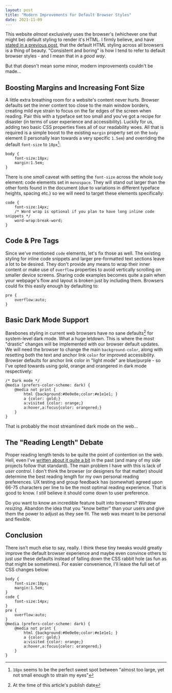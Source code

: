 ```yaml
---
layout: post
title: "Modern Improvements for Default Browser Styles"
date: 2021-11-09
---
```



This website *almost* exclusively uses the browser's (whichever one that might be) default styling to render it's HTML. I firmly believe, and have [stated in a previous post](/css-js-mistake/), that the default HTML styling across all browsers is a thing of beauty. "Consistent and boring" is how I tend to refer to default browser styles - and I mean that in a *good way*.

But that doesn't mean some minor, modern improvements couldn't be made...

## Boosting Margins and Increasing Font Size

A little extra breathing room for a website's content never hurts. Browser defaults set the inner content too close to the main window borders, creating mild eye strain to focus on the far edges of the screen when reading. Pair this with a typeface set too small and you've got a recipe for disaster (in terms of user experience and accessibility). Luckily for us, adding two basic CSS properties fixes all of our readability woes. All that is required is a simple boost to the existing `margin` property set on the `body` element (I personally lean towards a very specific `1.5em`) and overriding the default `font-size` to `18px`[^1]:


    body {
        font-size:18px;
        margin:1.5em;
    }


There is one *small* caveat with setting the `font-size` across the whole `body` element: code elements set in `monospace`. They will stand out larger than the other fonts found in the document (due to variations in different typeface heights, spacing etc.) so we will need to target these elements specifically:


    code {
        font-size:14px;
        /* Word wrap is optional if you plan to have long inline code snippets */
        word-wrap:break-word;
    }


## Code & Pre Tags

Since we've mentioned `code` elements, let's fix those as well. The existing styling for inline code snippets and larger pre-formatted text sections leave a lot to be desired. They don't provide any means to wrap their inner content or make use of `overflow` properties to avoid vertically scrolling on smaller device screens. Sharing code examples becomes quite a pain when your webpage's flow and layout is broken just by including them. Browsers could fix this easily enough by defaulting to:


    pre {
        overflow:auto;
    }


## Basic Dark Mode Support

Barebones styling in current web browsers have no sane defaults[^2] for system-level dark mode. What a huge letdown. This is where the most "drastic" changes will be implemented with our browser default updates. We will need the browser to change the main `background-color`, along with resetting both the text and anchor link `color` for improved accessibility. Browser defaults for anchor link color in "light mode" are blue/purple - so I've opted towards using gold, orange and orangered in dark mode respectively:


    /* Dark mode */
    @media (prefers-color-scheme: dark) {
        @media not print {
            html {background:#0e0e0e;color:#e1e1e1; }
            a {color: gold;}
            a:visited {color: orange;}
            a:hover,a:focus{color: orangered;}
        }
    }


That is probably the most streamlined dark mode on the web...

## The "Reading Length" Debate

Proper reading length tends to be quite the point of contention on the web. Hell, even I've [written about it quite a bit](/character-unit/) in the past (and many of my side projects follow that standard). The main problem I have with this is lack of *user control*. I don't think the browser (or designers for that matter) should determine the best reading length for my own personal reading preferences. UX testing and group feedback has (somewhat) agreed upon 66-75 characters per line to be the most optimal reading experience. That is good to know. I *still* believe it should come down to user preference.

Do you want to know an incredible feature built into browsers? *Window resizing*. Abandon the idea that you "know better" than your users and give them the power to adjust as they see fit. The web was meant to be personal and flexible.

## Conclusion

There isn't much else to say, really. I think these tiny tweaks would greatly improve the default browser experience and maybe even convince others to just *use* these defaults instead of falling down the CSS rabbit hole (as fun as that might be sometimes). For easier convenience, I'll leave the full set of CSS changes below:


    body {
        font-size:18px;
        margin:1.5em;
    }
    code {
        font-size:14px;
    }
    pre {
        overflow:auto;
    }
    @media (prefers-color-scheme: dark) {
        @media not print {
            html {background:#0e0e0e;color:#e1e1e1; }
            a {color: gold;}
            a:visited {color: orange;}
            a:hover,a:focus{color: orangered;}
        }
    }


[^1]: `18px` seems to be the perfect sweet spot between "almost too large, yet not small enough to strain my eyes"

[^2]: At the time of this article's publish date

